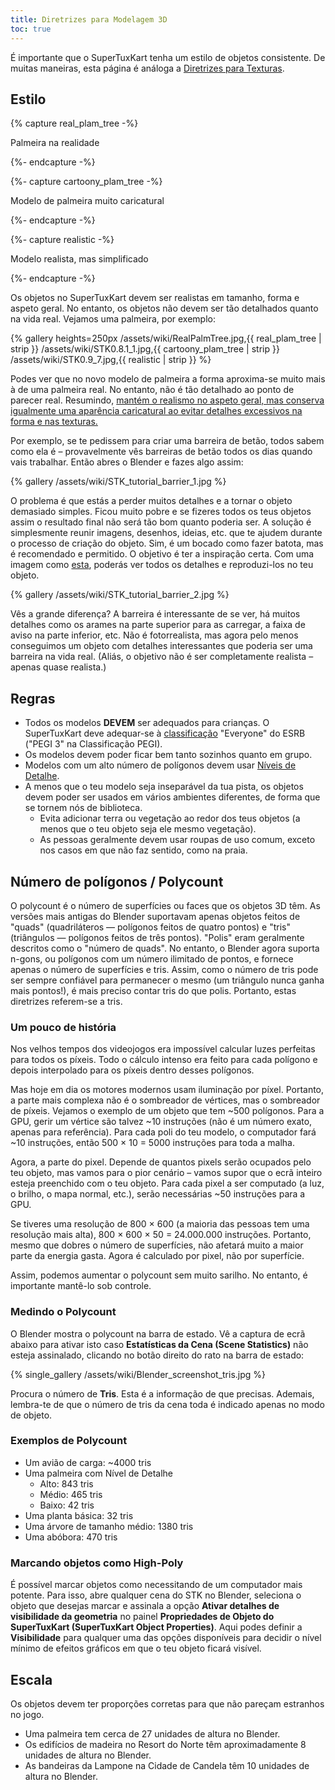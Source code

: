 ```yaml
---
title: Diretrizes para Modelagem 3D
toc: true
---
```

É importante que o SuperTuxKart tenha um estilo de objetos consistente. De muitas maneiras, esta página é análoga a [Diretrizes para Texturas](Texture_Guidelines).

## Estilo

{% capture real_plam_tree -%}

Palmeira na realidade

{%- endcapture -%}

{%- capture cartoony_plam_tree -%}

Modelo de palmeira muito caricatural

{%- endcapture -%}

{%- capture realistic -%}

Modelo realista, mas simplificado

{%- endcapture -%}

Os objetos no SuperTuxKart devem ser realistas em tamanho, forma e aspeto geral. No entanto, os objetos não devem ser tão detalhados quanto na vida real. Vejamos uma palmeira, por exemplo:

{% gallery heights=250px
/assets/wiki/RealPalmTree.jpg,{{ real_plam_tree | strip }}
/assets/wiki/STK0.8.1_1.jpg,{{ cartoony_plam_tree | strip }}
/assets/wiki/STK0.9_7.jpg,{{ realistic | strip }}
%}

Podes ver que no novo modelo de palmeira a forma aproxima-se muito mais à de uma palmeira real. No entanto, não é tão detalhado ao ponto de parecer real. Resumindo, <u>mantém o realismo no aspeto geral, mas conserva igualmente uma aparência caricatural ao evitar detalhes excessivos na forma e nas texturas.</u>

Por exemplo, se te pedissem para criar uma barreira de betão, todos sabem como ela é – provavelmente vês barreiras de betão todos os dias quando vais trabalhar. Então abres o Blender e fazes algo assim:

{% gallery
/assets/wiki/STK_tutorial_barrier_1.jpg
%}

O problema é que estás a perder muitos detalhes e a tornar o objeto demasiado simples. Ficou muito pobre e se fizeres todos os teus objetos assim o resultado final não será tão bom quanto poderia ser. A solução é simplesmente reunir imagens, desenhos, ideias, etc. que te ajudem durante o processo de criação do objeto. Sim, é um bocado como fazer batota, mas é recomendado e permitido. O objetivo é ter a inspiração certa. Com uma imagem como [esta](https://upload.wikimedia.org/wikipedia/commons/thumb/9/9e/BarreiraNewJersey.JPG/1280px-BarreiraNewJersey.JPG), poderás ver todos os detalhes e reproduzi-los no teu objeto.

{% gallery
/assets/wiki/STK_tutorial_barrier_2.jpg
%}

Vês a grande diferença? A barreira é interessante de se ver, há muitos detalhes como os arames na parte superior para as carregar, a faixa de aviso na parte inferior, etc. Não é fotorrealista, mas agora pelo menos conseguimos um objeto com detalhes interessantes que poderia ser uma barreira na vida real. (Aliás, o objetivo não é ser completamente realista – apenas quase realista.)

## Regras

* Todos os modelos **DEVEM** ser adequados para crianças. O SuperTuxKart deve adequar-se à [classificação](https://pt.wikipedia.org/wiki/Entertainment_Software_Rating_Board#Classificação) "Everyone" do ESRB ("PEGI 3" na Classificação PEGI).
* Os modelos devem poder ficar bem tanto sozinhos quanto em grupo.
* Modelos com um alto número de polígonos devem usar [Níveis de Detalhe](Level_of_Detail).
* A menos que o teu modelo seja inseparável da tua pista, os objetos devem poder ser usados ​​em vários ambientes diferentes, de forma que se tornem nós de biblioteca.
    * Evita adicionar terra ou vegetação ao redor dos teus objetos (a menos que o teu objeto seja ele mesmo vegetação).
    * As pessoas geralmente devem usar roupas de uso comum, exceto nos casos em que não faz sentido, como na praia.

## Número de polígonos / Polycount

O polycount é o número de superfícies ou faces que os objetos 3D têm. As versões mais antigas do Blender suportavam apenas objetos feitos de "quads" (quadriláteros — polígonos feitos de quatro pontos) e "tris" (triângulos — polígonos feitos de três pontos). "Polis" eram geralmente descritos como o "número de quads". No entanto, o Blender agora suporta n-gons, ou polígonos com um número ilimitado de pontos, e fornece apenas o número de superfícies e tris. Assim, como o número de tris pode ser sempre confiável para permanecer o mesmo (um triângulo nunca ganha mais pontos!), é mais preciso contar tris do que polis. Portanto, estas diretrizes referem-se a tris.

### Um pouco de história

Nos velhos tempos dos videojogos era impossível calcular luzes perfeitas para todos os píxeis. Todo o cálculo intenso era feito para cada polígono e depois interpolado para os píxeis dentro desses polígonos.

Mas hoje em dia os motores modernos usam iluminação por píxel. Portanto, a parte mais complexa não é o sombreador de vértices, mas o sombreador de píxeis. Vejamos o exemplo de um objeto que tem ~500 polígonos. Para a GPU, gerir um vértice são talvez ~10 instruções (não é um número exato, apenas para referência). Para cada poli do teu modelo, o computador fará ~10 instruções, então 500 × 10 = 5000 instruções para toda a malha.

Agora, a parte do pixel. Depende de quantos pixels serão ocupados pelo teu objeto, mas vamos para o pior cenário – vamos supor que o ecrã inteiro esteja preenchido com o teu objeto. Para cada pixel a ser computado (a luz, o brilho, o mapa normal, etc.), serão necessárias ~50 instruções para a GPU.

Se tiveres uma resolução de 800 × 600 (a maioria das pessoas tem uma resolução mais alta), 800 × 600 × 50 = 24.000.000 instruções. Portanto, mesmo que dobres o número de superfícies, não afetará muito a maior parte da energia gasta. Agora é calculado por pixel, não por superfície.

Assim, podemos aumentar o polycount sem muito sarilho. No entanto, é importante mantê-lo sob controle.

### Medindo o Polycount

O Blender mostra o polycount na barra de estado. Vê a captura de ecrã abaixo para ativar isto caso **Estatísticas da Cena (Scene Statistics)** não esteja assinalado, clicando no botão direito do rato na barra de estado:

{% single_gallery
/assets/wiki/Blender_screenshot_tris.jpg
%}

Procura o número de **Tris**. Esta é a informação de que precisas. Ademais, lembra-te de que o número de tris da cena toda é indicado apenas no modo de objeto.

### Exemplos de Polycount

* Um avião de carga: ~4000 tris
* Uma palmeira com Nível de Detalhe
    * Alto: 843 tris
    * Médio: 465 tris
    * Baixo: 42 tris
* Uma planta básica: 32 tris
* Uma árvore de tamanho médio: 1380 tris
* Uma abóbora: 470 tris

### Marcando objetos como High-Poly

É possível marcar objetos como necessitando de um computador mais potente. Para isso, abre qualquer cena do STK no Blender, seleciona o objeto que desejas marcar e assinala a opção **Ativar detalhes de visibilidade da geometria** no painel **Propriedades de Objeto do SuperTuxKart (SuperTuxKart Object Properties)**. Aqui podes definir a **Visibilidade** para qualquer uma das opções disponíveis para decidir o nível mínimo de efeitos gráficos em que o teu objeto ficará visível.

## Escala

Os objetos devem ter proporções corretas para que não pareçam estranhos no jogo.

* Uma palmeira tem cerca de 27 unidades de altura no Blender.
* Os edifícios de madeira no Resort do Norte têm aproximadamente 8 unidades de altura no Blender.
* As bandeiras da Lampone na Cidade de Candela têm 10 unidades de altura no Blender.
